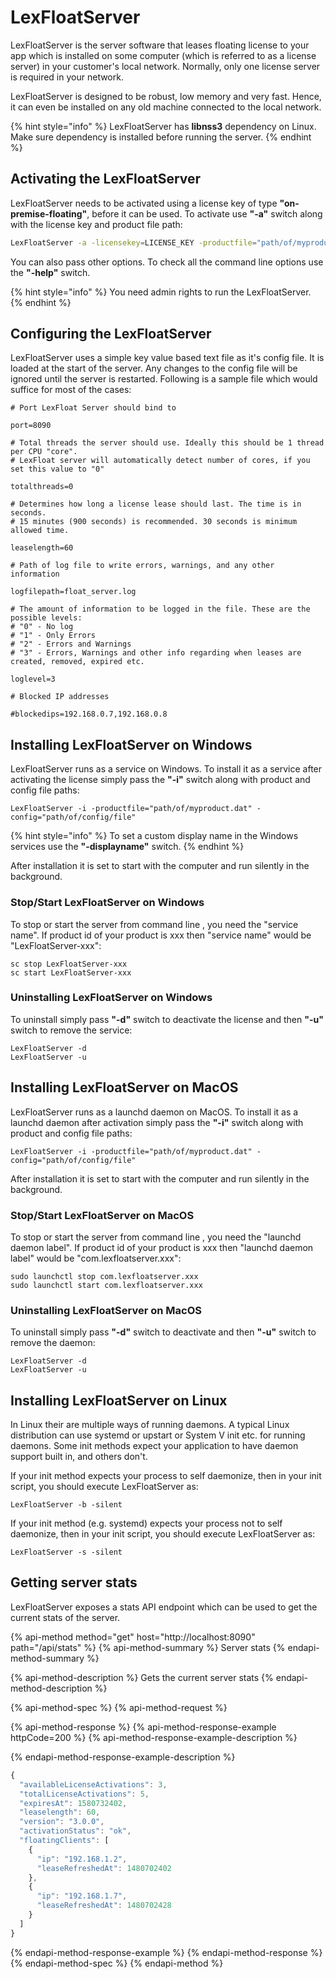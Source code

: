 # LexFloatServer

LexFloatServer is the server software that leases floating license to your app which is installed on some computer \(which is referred to as a license server\) in your customer's local network. Normally, only one license server is required in your network.

LexFloatServer is designed to be robust, low memory and very fast. Hence, it can even be installed on any old machine connected to the local network.

{% hint style="info" %}
LexFloatServer has **libnss3** dependency on Linux. Make sure dependency is installed before running the server.
{% endhint %}

## Activating the LexFloatServer

LexFloatServer needs to be activated using a license key of type **"on-premise-floating"**, before it can be used. To activate use **"-a"** switch along with the license key and product file path:

```bash
LexFloatServer -a -licensekey=LICENSE_KEY -productfile="path/of/myproduct.dat"
```

You can also pass other options. To check all the command line options use the **"-help"** switch.

{% hint style="info" %}
You need admin rights to run the LexFloatServer. 
{% endhint %}

## Configuring the LexFloatServer

LexFloatServer uses a simple key value based text file as it's config file. It is loaded at the start of the server. Any changes to the config file will be ignored until the server is restarted. Following is a sample file which would suffice for most of the cases:

```text
# Port LexFloat Server should bind to

port=8090

# Total threads the server should use. Ideally this should be 1 thread per CPU "core".
# LexFloat server will automatically detect number of cores, if you set this value to "0"

totalthreads=0

# Determines how long a license lease should last. The time is in seconds.
# 15 minutes (900 seconds) is recommended. 30 seconds is minimum allowed time.

leaselength=60

# Path of log file to write errors, warnings, and any other information

logfilepath=float_server.log

# The amount of information to be logged in the file. These are the possible levels:
# "0" - No log
# "1" - Only Errors
# "2" - Errors and Warnings
# "3" - Errors, Warnings and other info regarding when leases are created, removed, expired etc.

loglevel=3

# Blocked IP addresses

#blockedips=192.168.0.7,192.168.0.8

```

## Installing LexFloatServer on Windows

LexFloatServer runs as a service on Windows. To install it as a service after activating the license simply pass the **"-i"** switch along with product and config file paths:

```text
LexFloatServer -i -productfile="path/of/myproduct.dat" -config="path/of/config/file"
```

{% hint style="info" %}
To set a custom display name in the Windows services use the **"-displayname"** switch.
{% endhint %}

After installation it is set to start with the computer and run silently in the background.

### Stop/Start LexFloatServer on Windows

To stop or start the server from command line , you need the "service name". If product id of your product is xxx then "service name" would be "LexFloatServer-xxx":

```text
sc stop LexFloatServer-xxx
sc start LexFloatServer-xxx
```

### Uninstalling LexFloatServer on Windows

To uninstall simply pass **"-d"** switch to deactivate the license and then **"-u"** switch to remove the service:

```text
LexFloatServer -d
LexFloatServer -u
```

## Installing LexFloatServer on MacOS

LexFloatServer runs as a launchd daemon on MacOS. To install it as a launchd daemon after activation simply pass the **"-i"** switch along with product and config file paths:

```text
LexFloatServer -i -productfile="path/of/myproduct.dat" -config="path/of/config/file"
```

After installation it is set to start with the computer and run silently in the background.

### Stop/Start LexFloatServer on MacOS

To stop or start the server from command line , you need the "launchd daemon label". If product id of your product is xxx then "launchd daemon label" would be "com.lexfloatserver.xxx":

```text
sudo launchctl stop com.lexfloatserver.xxx
sudo launchctl start com.lexfloatserver.xxx
```

### Uninstalling LexFloatServer on MacOS

To uninstall simply pass **"-d"** switch to deactivate and then **"-u"** switch to remove the daemon:

```text
LexFloatServer -d
LexFloatServer -u
```

## Installing LexFloatServer on Linux

In Linux their are multiple ways of running daemons. A typical Linux distribution can use systemd or upstart or System V init etc. for running daemons. Some init methods expect your application to have daemon support built in, and others don't.

If your init method expects your process to self daemonize, then in your init script, you should execute LexFloatServer as:

```text
LexFloatServer -b -silent
```

If your init method \(e.g. systemd\) expects your process not to self daemonize, then in your init script, you should execute LexFloatServer as:

```text
LexFloatServer -s -silent
```

## Getting server stats

LexFloatServer exposes a stats API endpoint which can be used to get the current stats of the server.

{% api-method method="get" host="http://localhost:8090" path="/api/stats" %}
{% api-method-summary %}
Server stats
{% endapi-method-summary %}

{% api-method-description %}
Gets the current server stats
{% endapi-method-description %}

{% api-method-spec %}
{% api-method-request %}

{% api-method-response %}
{% api-method-response-example httpCode=200 %}
{% api-method-response-example-description %}

{% endapi-method-response-example-description %}

```javascript
{
  "availableLicenseActivations": 3,
  "totalLicenseActivations": 5,
  "expiresAt": 1580732402,
  "leaselength": 60,
  "version": "3.0.0",
  "activationStatus": "ok",
  "floatingClients": [
    {
      "ip": "192.168.1.2",
      "leaseRefreshedAt": 1480702402
    },
    {
      "ip": "192.168.1.7",
      "leaseRefreshedAt": 1480702428
    }
  ]
}
```
{% endapi-method-response-example %}
{% endapi-method-response %}
{% endapi-method-spec %}
{% endapi-method %}



